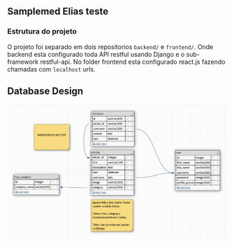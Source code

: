 ## Samplemed Elias teste

### Estrutura do projeto

O projeto foi separado em dois repositorios `backend/` e `frontend/`. Onde backend esta configurado toda API restful usando Django e o sub-framework restful-api. No folder frontend esta configurado react.js fazendo chamadas com `localhost` urls.

## Database Design

<img src="samplemed_test_files/db_img.png" >

